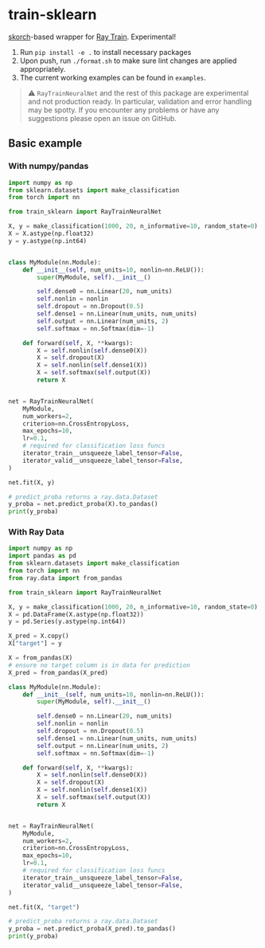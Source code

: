 # train-sklearn

[skorch](https://github.com/skorch-dev/skorch)-based wrapper for [Ray Train](https://docs.ray.io/en/latest/train/train.html). Experimental!

1. Run `pip install -e .` to install necessary packages
2. Upon push, run `./format.sh` to make sure lint changes are applied appropriately.
3. The current working examples can be found in `examples`.

> :warning: `RayTrainNeuralNet` and the rest of this package are experimental and not production ready. In particular, validation and error handling may be spotty. If you encounter any problems or have any suggestions please open an issue on GitHub.

## Basic example

### With numpy/pandas

```python
import numpy as np
from sklearn.datasets import make_classification
from torch import nn

from train_sklearn import RayTrainNeuralNet

X, y = make_classification(1000, 20, n_informative=10, random_state=0)
X = X.astype(np.float32)
y = y.astype(np.int64)


class MyModule(nn.Module):
    def __init__(self, num_units=10, nonlin=nn.ReLU()):
        super(MyModule, self).__init__()

        self.dense0 = nn.Linear(20, num_units)
        self.nonlin = nonlin
        self.dropout = nn.Dropout(0.5)
        self.dense1 = nn.Linear(num_units, num_units)
        self.output = nn.Linear(num_units, 2)
        self.softmax = nn.Softmax(dim=-1)

    def forward(self, X, **kwargs):
        X = self.nonlin(self.dense0(X))
        X = self.dropout(X)
        X = self.nonlin(self.dense1(X))
        X = self.softmax(self.output(X))
        return X


net = RayTrainNeuralNet(
    MyModule,
    num_workers=2,
    criterion=nn.CrossEntropyLoss,
    max_epochs=10,
    lr=0.1,
    # required for classification loss funcs
    iterator_train__unsqueeze_label_tensor=False,
    iterator_valid__unsqueeze_label_tensor=False,
)

net.fit(X, y)

# predict_proba returns a ray.data.Dataset
y_proba = net.predict_proba(X).to_pandas()
print(y_proba)
```

### With Ray Data

```python
import numpy as np
import pandas as pd
from sklearn.datasets import make_classification
from torch import nn
from ray.data import from_pandas

from train_sklearn import RayTrainNeuralNet

X, y = make_classification(1000, 20, n_informative=10, random_state=0)
X = pd.DataFrame(X.astype(np.float32))
y = pd.Series(y.astype(np.int64))

X_pred = X.copy()
X["target"] = y

X = from_pandas(X)
# ensure no target column is in data for prediction
X_pred = from_pandas(X_pred)

class MyModule(nn.Module):
    def __init__(self, num_units=10, nonlin=nn.ReLU()):
        super(MyModule, self).__init__()

        self.dense0 = nn.Linear(20, num_units)
        self.nonlin = nonlin
        self.dropout = nn.Dropout(0.5)
        self.dense1 = nn.Linear(num_units, num_units)
        self.output = nn.Linear(num_units, 2)
        self.softmax = nn.Softmax(dim=-1)

    def forward(self, X, **kwargs):
        X = self.nonlin(self.dense0(X))
        X = self.dropout(X)
        X = self.nonlin(self.dense1(X))
        X = self.softmax(self.output(X))
        return X


net = RayTrainNeuralNet(
    MyModule,
    num_workers=2,
    criterion=nn.CrossEntropyLoss,
    max_epochs=10,
    lr=0.1,
    # required for classification loss funcs
    iterator_train__unsqueeze_label_tensor=False,
    iterator_valid__unsqueeze_label_tensor=False,
)

net.fit(X, "target")

# predict_proba returns a ray.data.Dataset
y_proba = net.predict_proba(X_pred).to_pandas()
print(y_proba)
```